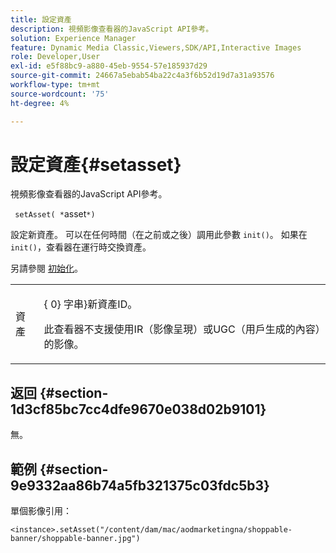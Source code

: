 ```yaml
---
title: 設定資產
description: 視頻影像查看器的JavaScript API參考。
solution: Experience Manager
feature: Dynamic Media Classic,Viewers,SDK/API,Interactive Images
role: Developer,User
exl-id: e5f88bc9-a880-45eb-9554-57e185937d29
source-git-commit: 24667a5ebab54ba22c4a3f6b52d19d7a31a93576
workflow-type: tm+mt
source-wordcount: '75'
ht-degree: 4%

---
```


# 設定資產{#setasset}

視頻影像查看器的JavaScript API參考。

` setAsset( *`asset`*)`

設定新資產。 可以在任何時間（在之前或之後）調用此參數 `init()`。 如果在 `init()`，查看器在運行時交換資產。

另請參閱 [初始化](../../../c-html5-aem-asset-viewers/c-html5-aem-interactive-images/c-html5-aem-interactive-image-javascriptapiref/r-html5-aem-int-image-viewer-javascriptapiref-init.md#reference-aee94dd92a28410784f7a1792e28683b)。

<table id="table_896DFF34A68A403DB93A6D597461A573"> 
 <tbody> 
  <tr> 
   <td colname="col1"> <p> <span class="codeph"> <span class="varname"> 資產</span> </span> </p> </td> 
   <td colname="col2"> <p>{ 0}<span class="codeph"> 字串</span>}新資產ID。 </p> <p>此查看器不支援使用IR（影像呈現）或UGC（用戶生成的內容）的影像。 </p> </td> 
  </tr> 
 </tbody> 
</table>

## 返回 {#section-1d3cf85bc7cc4dfe9670e038d02b9101}

無。

## 範例 {#section-9e9332aa86b74a5fb321375c03fdc5b3}

單個影像引用：

```
<instance>.setAsset("/content/dam/mac/aodmarketingna/shoppable-banner/shoppable-banner.jpg")
```

